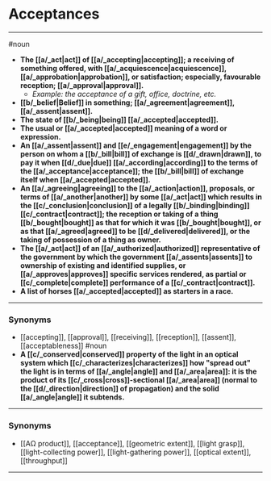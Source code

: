 # Acceptances
---
#noun
- **The [[a/_act|act]] of [[a/_accepting|accepting]]; a receiving of something offered, with [[a/_acquiescence|acquiescence]], [[a/_approbation|approbation]], or satisfaction; especially, favourable reception; [[a/_approval|approval]].**
	- _Example: the acceptance of a gift, office, doctrine, etc._
- **[[b/_belief|Belief]] in something; [[a/_agreement|agreement]], [[a/_assent|assent]].**
- **The state of [[b/_being|being]] [[a/_accepted|accepted]].**
- **The usual or [[a/_accepted|accepted]] meaning of a word or expression.**
- **An [[a/_assent|assent]] and [[e/_engagement|engagement]] by the person on whom a [[b/_bill|bill]] of exchange is [[d/_drawn|drawn]], to pay it when [[d/_due|due]] [[a/_according|according]] to the terms of the [[a/_acceptance|acceptance]]; the [[b/_bill|bill]] of exchange itself when [[a/_accepted|accepted]].**
- **An [[a/_agreeing|agreeing]] to the [[a/_action|action]], proposals, or terms of [[a/_another|another]] by some [[a/_act|act]] which results in the [[c/_conclusion|conclusion]] of a legally [[b/_binding|binding]] [[c/_contract|contract]]; the reception or taking of a thing [[b/_bought|bought]] as that for which it was [[b/_bought|bought]], or as that [[a/_agreed|agreed]] to be [[d/_delivered|delivered]], or the taking of possession of a thing as owner.**
- **The [[a/_act|act]] of an [[a/_authorized|authorized]] representative of the government by which the government [[a/_assents|assents]] to ownership of existing and identified supplies, or [[a/_approves|approves]] specific services rendered, as partial or [[c/_complete|complete]] performance of a [[c/_contract|contract]].**
- **A list of horses [[a/_accepted|accepted]] as starters in a race.**
---
### Synonyms
- [[accepting]], [[approval]], [[receiving]], [[reception]], [[assent]], [[acceptableness]]
#noun
- **A [[c/_conserved|conserved]] property of the light in an optical system which [[c/_characterizes|characterizes]] how "spread out" the light is in terms of [[a/_angle|angle]] and [[a/_area|area]]: it is the product of its [[c/_cross|cross]]-sectional [[a/_area|area]] (normal to the [[d/_direction|direction]] of propagation) and the solid [[a/_angle|angle]] it subtends.**
---
### Synonyms
- [[AΩ product]], [[acceptance]], [[geometric extent]], [[light grasp]], [[light-collecting power]], [[light-gathering power]], [[optical extent]], [[throughput]]
---
